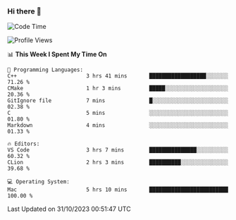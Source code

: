 ### Hi there 👋

<!--START_SECTION:waka-->
![Code Time](http://img.shields.io/badge/Code%20Time-58%20hrs-blue)

![Profile Views](http://img.shields.io/badge/Profile%20Views-71-blue)

📊 **This Week I Spent My Time On** 

```text
💬 Programming Languages: 
C++                      3 hrs 41 mins       ██████████████████░░░░░░░   71.26 % 
CMake                    1 hr 3 mins         █████░░░░░░░░░░░░░░░░░░░░   20.36 % 
GitIgnore file           7 mins              █░░░░░░░░░░░░░░░░░░░░░░░░   02.38 % 
C                        5 mins              ░░░░░░░░░░░░░░░░░░░░░░░░░   01.80 % 
Markdown                 4 mins              ░░░░░░░░░░░░░░░░░░░░░░░░░   01.33 % 

🔥 Editors: 
VS Code                  3 hrs 7 mins        ███████████████░░░░░░░░░░   60.32 % 
CLion                    2 hrs 3 mins        ██████████░░░░░░░░░░░░░░░   39.68 % 

💻 Operating System: 
Mac                      5 hrs 10 mins       █████████████████████████   100.00 % 
```


 Last Updated on 31/10/2023 00:51:47 UTC
<!--END_SECTION:waka-->

<!--
**JackeyHua-SJTU/JackeyHua-SJTU** is a ✨ _special_ ✨ repository because its `README.md` (this file) appears on your GitHub profile.

Here are some ideas to get you started:

- 🔭 I’m currently working on ...
- 🌱 I’m currently learning ...
- 👯 I’m looking to collaborate on ...
- 🤔 I’m looking for help with ...
- 💬 Ask me about ...
- 📫 How to reach me: ...
- 😄 Pronouns: ...
- ⚡ Fun fact: ...
-->

